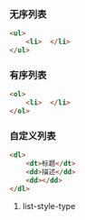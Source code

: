 ### 无序列表
````html
<ul>
    <li>  </li>
</ul>
````
### 有序列表
````html
<ol>
    <li>  </li>
</ol>
````
### 自定义列表
````html
<dl>
    <dt>标题</dt>
    <dd>描述</dd>
    <dd></dd>
</dl>
````
1. list-style-type